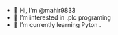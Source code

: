 - 👋 Hi, I’m @mahir9833
- 👀 I’m interested in .plc programing
- 🌱 I’m currently learning Pyton .
 


<!---
mahir9833/mahir9833 is a ✨ special ✨ repository because its `README.md` (this file) appears on your GitHub profile.
You can click the Preview link to take a look at your changes.
--->
